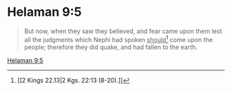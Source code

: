 # Helaman 9:5

> But now, when they saw they believed, and fear came upon them lest all the judgments which Nephi had spoken <u>should</u>[^a] come upon the people; therefore they did quake, and had fallen to the earth.

[Helaman 9:5](https://www.churchofjesuschrist.org/study/scriptures/bofm/hel/9?lang=eng&id=p5#p5)


[^a]: [[2 Kings 22.13|2 Kgs. 22:13 (8-20).]]
